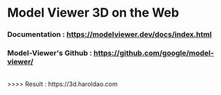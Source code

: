 # Model Viewer 3D on the Web

### Documentation : https://modelviewer.dev/docs/index.html

### Model-Viewer's Github : https://github.com/google/model-viewer/

</br>
>>>> Result : https://3d.haroldao.com

